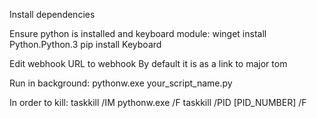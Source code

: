 Install dependencies

Ensure python is installed and keyboard module:
winget install Python.Python.3
pip install Keyboard

Edit webhook URL to webhook
By default it is as a link to major tom

Run in background:
pythonw.exe your_script_name.py

In order to kill:
taskkill /IM pythonw.exe /F
taskkill /PID [PID_NUMBER] /F

